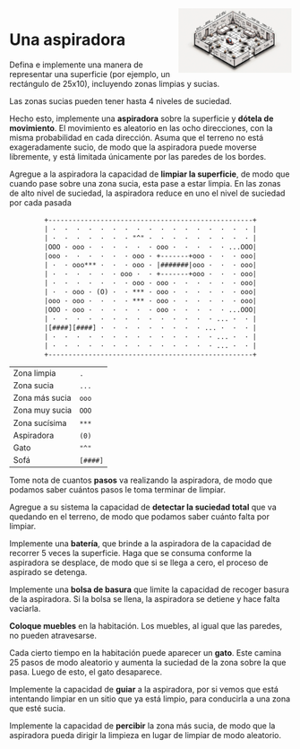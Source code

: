 <img src="/images/rectangularRoom.png" width="40%" align="right"/>

# Una aspiradora

Defina e implemente una manera de representar una superficie (por ejemplo, un rectángulo de 25x10), incluyendo zonas limpias y sucias.

Las zonas sucias pueden tener hasta 4 niveles de suciedad.

Hecho esto, implemente una **aspiradora** sobre la superficie y **dótela de movimiento**. El movimiento es aleatorio en las ocho direcciones, con la misma probabilidad en cada dirección. Asuma que el terreno no está exageradamente sucio, de modo que la aspiradora puede moverse libremente, y está limitada únicamente por las paredes de los bordes.

Agregue a la aspiradora la capacidad de **limpiar la superficie**, de modo que cuando pase sobre una zona sucia, esta pase a estar limpia. En las zonas de alto nivel de suciedad, la aspiradora reduce en uno el nivel de suciedad por cada pasada

<div align=center>

```
+---------------------------------------------------+
| ·  ·  ·  ·  ·  ·  ·  ·  ·  ·  ·  ·  ·  ·  ·  ·  · |
| ·  ·  ·  ·  ·  ·  · "^" ·  ·  ·  ·  ·  ·  ·  ·  · |
|OOO · ooo ·  ·  ·  ·  ·  · ooo ·  ·  ·  ·  · ...OOO|
|ooo ·  ·  ·  ·  ·  · ooo · +-------+ooo ·  ·  · ooo|
| ·  · ooo*** ·  ·  · ooo · |#######|ooo ·  ·  · ooo|
| ·  ·  ·  ·  ·  · ooo ·  · +-------+ooo ·  ·  · ooo|
| ·  ·  ·  ·  ·  ·  · ooo · ooo ·  ·  ·  ·  ·  · ooo|
| ·  · ooo · (O) ·  · *** · ooo ·  ·  ·  ·  ·  · ooo|
|ooo · ooo ·  ·  ·  · *** · ooo ·  ·  ·  ·  ·  · ooo|
|OOO · ooo ·  ·  ·  ·  ·  · ooo ·  ·  ·  ·  · ...OOO|
| ·  ·  ·  ·  ·  ·  ·  ·  ·  ·  ·  ·  ·  · ... ·  · |
|[####][####] ·  ·  ·  ·  ·  ·  ·  ·  · ... ·  ·  · |
| ·  ·  ·  ·  ·  ·  ·  ·  ·  ·  ·  ·  ·  · ... ·  · |
| ·  ·  ·  ·  ·  ·  ·  ·  ·  ·  ·  ·  ·  · ... ·  · |
+---------------------------------------------------+
```

|||
|-|-|
Zona limpia|` . `
Zona sucia|`...`
Zona más sucia|`ooo`
Zona muy sucia|`OOO`
Zona sucísima|`***`
Aspiradora|`(0)`
Gato|`"^"`
Sofá|`[####]`

</div>

Tome nota de cuantos **pasos** va realizando la aspiradora, de modo que podamos saber cuántos pasos le toma terminar de limpiar.

Agregue a su sistema la capacidad de **detectar la suciedad total** que va quedando en el terreno, de modo que podamos saber cuánto falta por limpiar.

Implemente una **batería**, que brinde a la aspiradora de la capacidad de recorrer 5 veces la superficie. Haga que se consuma conforme la aspiradora se desplace, de modo que si se llega a cero, el proceso de aspirado se detenga.

Implemente una **bolsa de basura** que limite la capacidad de recoger basura de la aspiradora. Si la bolsa se llena, la aspiradora se detiene y hace falta vaciarla. 

**Coloque muebles** en la habitación. Los muebles, al igual que las paredes, no pueden atravesarse.

Cada cierto tiempo en la habitación puede aparecer un **gato**. Este camina 25 pasos de modo aleatorio y aumenta la suciedad de la zona sobre la que pasa. Luego de esto, el gato desaparece.

Implemente la capacidad de **guiar** a la aspiradora, por si vemos que está intentando limpiar en un sitio que ya está limpio, para conducirla a una zona que esté sucia. 

Implemente la capacidad de **percibir** la zona más sucia, de modo que la aspiradora pueda dirigir la limpieza en lugar de limpiar de modo aleatorio.
